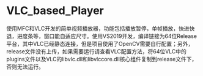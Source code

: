 # VLC_based_Player
使用MFC和VLC开发的简单视频播放器，功能包括播放暂停，单帧播放，快进快退，进度条等，窗口能自适应尺寸。使用VS2019开发，编译链接为64位Release平台，其中VLC已经静态连接，但是项目使用了OpenCV需要自行配置；另外，release文件没有上传，如果需要运行请查看VLC配置方法，将64位VLC中的plugins文件以及VLC的libvlc.dll和libvlccore.dll核心组件复制到release文件下，否则无法运行。

